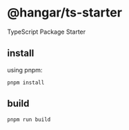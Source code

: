 # @hangar/ts-starter
TypeScript Package Starter

## install

using pnpm:

```shell
pnpm install
```
## build

```shell
pnpm run build
```
